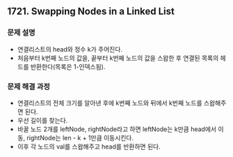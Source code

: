 ## 1721. Swapping Nodes in a Linked List
### 문제 설명
- 연결리스트의 head와 정수 k가 주어진다.
- 처음부터 k번째 노드의 값을, 끝부터 k번째 노드의 값을 스왑한 후 연결된 목록의 헤드를 반환한다(목록은 1-인덱스됨).
​
### 문제 해결 과정
- 연결리스트의 전체 크기를 알아낸 후에 k번째 노드와 뒤에서 k번째 노드를 스왑해주면 된다.
- 우선 길이를 찾는다.
- 바꿀 노드 2개를 leftNode, rightNode라고 하면 leftNode는 k만큼 head에서 이동, rightNode는 len - k + 1만큼 이동시킨다.
- 이후 각 노드의 val를 스왑해주고 head를 반환하면 된다.
​